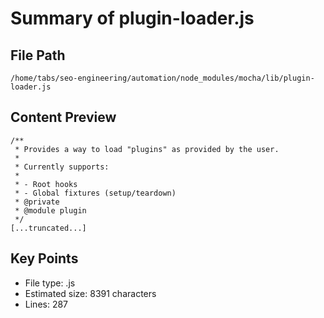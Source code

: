 # Summary of plugin-loader.js
  
## File Path
`/home/tabs/seo-engineering/automation/node_modules/mocha/lib/plugin-loader.js`

## Content Preview
```
/**
 * Provides a way to load "plugins" as provided by the user.
 *
 * Currently supports:
 *
 * - Root hooks
 * - Global fixtures (setup/teardown)
 * @private
 * @module plugin
 */
[...truncated...]
```

## Key Points
- File type: .js
- Estimated size: 8391 characters
- Lines: 287
